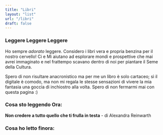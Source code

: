 ```yaml
---
title: "Libri"
layout: "list"
url: "/libri"
draft: false
---
```



### Leggere Leggere Leggere

Ho sempre _adorato_ leggere. Considero i libri vera e propria benzina per il nostro cervello! Ci e Mi aiutano ad esplorare mondi e prospettive che mai avrei immaginato e nel frattempo scavano dentro di noi per piantare il Seme della Cultura.

Spero di non risultare anacronistico ma per me un libro è solo cartaceo; sì il digitale è comodo, ma non mi regala le stesse sensazioni di vivere la mia fantasia una goccia di inchiostro alla volta.
Spero di non fermarmi mai con questa pagina :)

### Cosa sto leggendo Ora:
**Non credere a tutto quello che ti frulla in testa** - di Alexandra Reinwarth

### Cosa ho letto finora:
